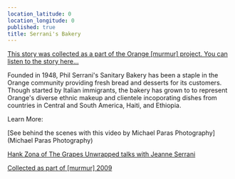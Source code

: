 ```yaml
---
location_latitude: 0
location_longitude: 0
published: true
title: Serrani's Bakery
---
```

[This story was collected as a part of the Orange [murmur] project. You can listen to the story here...](https://soundcloud.com/murmur-orange-nj/serranis-bakery-jean)

Founded in 1948, Phil Serrani's Sanitary Bakery has been a staple in the Orange community providing fresh bread and desserts for its customers. Though started by Italian immigrants, the bakery has grown to to represent Orange's diverse ethnic makeup and clientele incoporating dishes from countries in Central and South America, Haiti, and Ethiopia.   

Learn More: 

[See behind the scenes with this video by Michael Paras Photography](Michael Paras Photography)  

[Hank Zona of The Grapes Unwrapped talks with Jeanne Serrani](https://vimeo.com/192053735)  

[Collected as part of [murmur] 2009](http://hiddentreasuresoforange.org/artifacts/murmur-orange)
